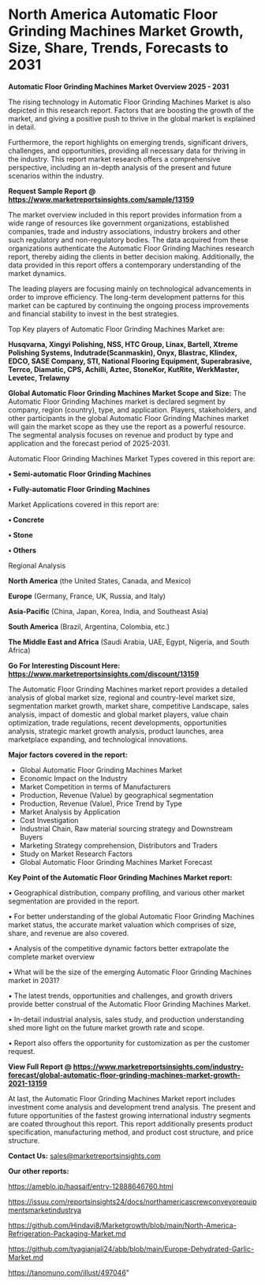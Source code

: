 # North America Automatic Floor Grinding Machines Market Growth, Size, Share, Trends, Forecasts to 2031

<Strong> Automatic Floor Grinding Machines Market Overview 2025 - 2031</strong>

The rising technology in Automatic Floor Grinding Machines Market is also depicted in this research report. Factors that are boosting the growth of the market, and giving a positive push to thrive in the global market is explained in detail.

Furthermore, the report highlights on emerging trends, significant drivers, challenges, and opportunities, providing all necessary data for thriving in the industry. This report market research offers a comprehensive perspective, including an in-depth analysis of the present and future scenarios within the industry.

<strong>Request Sample Report @ <a href=https://www.marketreportsinsights.com/sample/13159>https://www.marketreportsinsights.com/sample/13159</a></strong>

The market overview included in this report provides information from a wide range of resources like government organizations, established companies, trade and industry associations, industry brokers and other such regulatory and non-regulatory bodies. The data acquired from these organizations authenticate the Automatic Floor Grinding Machines research report, thereby aiding the clients in better decision making. Additionally, the data provided in this report offers a contemporary understanding of the market dynamics.

The leading players are focusing mainly on technological advancements in order to improve efficiency. The long-term development patterns for this market can be captured by continuing the ongoing process improvements and financial stability to invest in the best strategies.

Top Key players of Automatic Floor Grinding Machines Market are:

<strong>Husqvarna, Xingyi Polishing, NSS, HTC Group, Linax, Bartell, Xtreme Polishing Systems, Indutrade(Scanmaskin), Onyx, Blastrac, Klindex, EDCO, SASE Company, STI, National Flooring Equipment, Superabrasive, Terrco, Diamatic, CPS, Achilli, Aztec, StoneKor, KutRite, WerkMaster, Levetec, Trelawny</strong>

<strong><b>Global Automatic Floor Grinding Machines Market Scope and Size:</b></strong>
The Automatic Floor Grinding Machines market is declared segment by company, region (country), type, and application. Players, stakeholders, and other participants in the global Automatic Floor Grinding Machines market will gain the market scope as they use the report as a powerful resource. The segmental analysis focuses on revenue and product by type and application and the forecast period of 2025-2031.

Automatic Floor Grinding Machines Market Types covered in this report are:

<strong>• Semi-automatic Floor Grinding Machines

• Fully-automatic Floor Grinding Machines</strong>

Market Applications covered in this report are:

<strong>• Concrete

• Stone

• Others</strong> 

Regional Analysis

<strong>North America</strong> (the United States, Canada, and Mexico)

<strong>Europe</strong> (Germany, France, UK, Russia, and Italy)

<strong>Asia-Pacific</strong> (China, Japan, Korea, India, and Southeast Asia)

<strong>South America</strong> (Brazil, Argentina, Colombia, etc.)

<strong>The Middle East and Africa</strong> (Saudi Arabia, UAE, Egypt, Nigeria, and South Africa)

<strong>Go For Interesting Discount Here: <a href=https://www.marketreportsinsights.com/discount/13159>https://www.marketreportsinsights.com/discount/13159</a></strong>

The Automatic Floor Grinding Machines market report provides a detailed analysis of global market size, regional and country-level market size, segmentation market growth, market share, competitive Landscape, sales analysis, impact of domestic and global market players, value chain optimization, trade regulations, recent developments, opportunities analysis, strategic market growth analysis, product launches, area marketplace expanding, and technological innovations.

<strong><b>Major factors covered in the report:</b></strong>
<ul>
  <li>Global Automatic Floor Grinding Machines Market </li>
  <li>Economic Impact on the Industry</li>
  <li>Market Competition in terms of Manufacturers</li>
  <li>Production, Revenue (Value) by geographical segmentation</li>
  <li>Production, Revenue (Value), Price Trend by Type</li>
  <li>Market Analysis by Application</li>
  <li>Cost Investigation</li>
  <li>Industrial Chain, Raw material sourcing strategy and Downstream Buyers</li>
  <li>Marketing Strategy comprehension, Distributors and Traders</li>
  <li>Study on Market Research Factors</li>
  <li>Global Automatic Floor Grinding Machines Market Forecast</li>
</ul>

<strong><b>Key Point of the Automatic Floor Grinding Machines Market report:</b></strong>

• Geographical distribution, company profiling, and various other market segmentation are provided in the report.

• For better understanding of the global Automatic Floor Grinding Machines market status, the accurate market valuation which comprises of size, share, and revenue are also covered.

• Analysis of the competitive dynamic factors better extrapolate the complete market overview

• What will be the size of the emerging Automatic Floor Grinding Machines market in 2031?

• The latest trends, opportunities and challenges, and growth drivers provide better construal of the Automatic Floor Grinding Machines Market.

• In-detail industrial analysis, sales study, and production understanding shed more light on the future market growth rate and scope.

• Report also offers the opportunity for customization as per the customer request.

<strong><b>View Full Report @ <a href=https://www.marketreportsinsights.com/industry-forecast/global-automatic-floor-grinding-machines-market-growth-2021-13159>https://www.marketreportsinsights.com/industry-forecast/global-automatic-floor-grinding-machines-market-growth-2021-13159</a></b></strong>


At last, the Automatic Floor Grinding Machines Market report includes investment come analysis and development trend analysis. The present and future opportunities of the fastest growing international industry segments are coated throughout this report. This report additionally presents product specification, manufacturing method, and product cost structure, and price structure.

<strong>Contact Us:</strong>
sales@marketreportsinsights.com

<strong>Our other reports:</strong>

<a href=https://ameblo.jp/haqsaif/entry-12888646760.html>https://ameblo.jp/haqsaif/entry-12888646760.html</a>

<a href=https://issuu.com/reportsinsights24/docs/northamericascrewconveyorequipmentsmarketindustrya>https://issuu.com/reportsinsights24/docs/northamericascrewconveyorequipmentsmarketindustrya</a>

<a href=https://github.com/Hindavi8/Marketgrowth/blob/main/North-America-Refrigeration-Packaging-Market.md>https://github.com/Hindavi8/Marketgrowth/blob/main/North-America-Refrigeration-Packaging-Market.md</a>

<a href=https://github.com/tyagianjali24/abb/blob/main/Europe-Dehydrated-Garlic-Market.md>https://github.com/tyagianjali24/abb/blob/main/Europe-Dehydrated-Garlic-Market.md</a>

<a href=https://tanomuno.com/illust/497046>https://tanomuno.com/illust/497046</a>"
